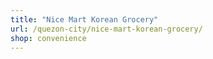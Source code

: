 ```yaml
---
title: "Nice Mart Korean Grocery"
url: /quezon-city/nice-mart-korean-grocery/
shop: convenience
---
```

